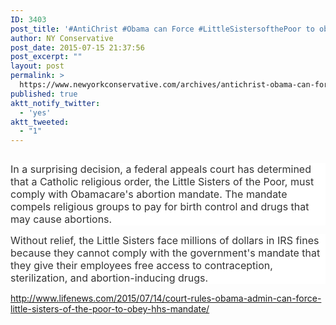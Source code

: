 ```yaml
---
ID: 3403
post_title: '#AntiChrist #Obama can Force #LittleSistersofthePoor to obey #HHSMandate #Persecution #ReligiousFreedom'
author: NY Conservative
post_date: 2015-07-15 21:37:56
post_excerpt: ""
layout: post
permalink: >
  https://www.newyorkconservative.com/archives/antichrist-obama-can-force-littlesistersofthepoor-to-obey-hhsmandate-persecution-religiousfreedom/
published: true
aktt_notify_twitter:
  - 'yes'
aktt_tweeted:
  - "1"
---
```

<p><img src="http://www.newyorkconservative.com/wp-content/uploads/2015/07/071615_0137_AntiChristO1.jpg" alt=""/>
	</p><p style="background: white"><span style="color:#333333; font-size:12pt">In a surprising decision, a federal appeals court has determined that a Catholic religious order, the Little Sisters of the Poor, must comply with Obamacare's abortion mandate. The mandate compels religious groups to pay for birth control and drugs that may cause abortions.
</span></p><p style="background: white"><span style="color:#333333; font-size:12pt">Without relief, the Little Sisters face millions of dollars in IRS fines because they cannot comply with the government's mandate that they give their employees free access to contraception, sterilization, and abortion-inducing drugs.
</span></p><p><a href="http://www.lifenews.com/2015/07/14/court-rules-obama-admin-can-force-little-sisters-of-the-poor-to-obey-hhs-mandate/">http://www.lifenews.com/2015/07/14/court-rules-obama-admin-can-force-little-sisters-of-the-poor-to-obey-hhs-mandate/</a>
	</p>